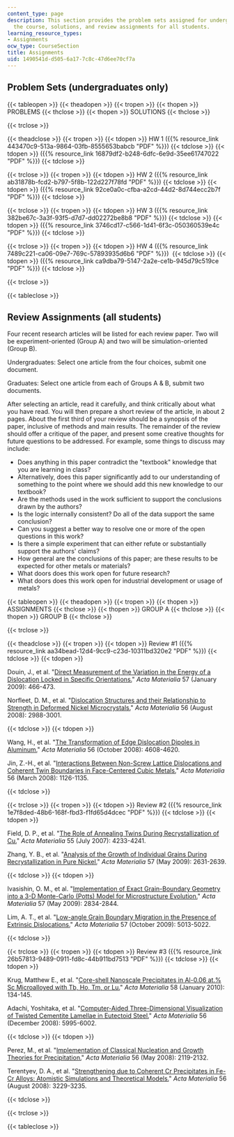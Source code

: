```yaml
---
content_type: page
description: This section provides the problem sets assigned for undergraduates of
  the course, solutions, and review assignments for all students.
learning_resource_types:
- Assignments
ocw_type: CourseSection
title: Assignments
uid: 1490541d-d505-6a17-7c8c-47d6ee70cf7a
---
```


Problem Sets (undergraduates only)
----------------------------------

{{< tableopen >}}
{{< theadopen >}}
{{< tropen >}}
{{< thopen >}}
PROBLEMS
{{< thclose >}}
{{< thopen >}}
SOLUTIONS
{{< thclose >}}

{{< trclose >}}

{{< theadclose >}}
{{< tropen >}}
{{< tdopen >}}
HW 1 ({{% resource_link 443470c9-513a-9864-03fb-8555653babcb "PDF" %}})
{{< tdclose >}}
{{< tdopen >}}
({{% resource_link 16879df2-b248-6dfc-6e9d-35ee61747022 "PDF" %}})
{{< tdclose >}}

{{< trclose >}}
{{< tropen >}}
{{< tdopen >}}
HW 2 ({{% resource_link ab31878b-fcd2-b797-5f8b-122d227f78fd "PDF" %}})
{{< tdclose >}}
{{< tdopen >}}
({{% resource_link 92ce0a0c-cfba-a2cd-44d2-8d744ecc2b7f "PDF" %}})
{{< tdclose >}}

{{< trclose >}}
{{< tropen >}}
{{< tdopen >}}
HW 3 ({{% resource_link 382be67c-3a3f-93f5-d7d7-dd02272be8b8 "PDF" %}})
{{< tdclose >}}
{{< tdopen >}}
({{% resource_link 3746cd17-c566-1d41-6f3c-050360539e4c "PDF" %}})
{{< tdclose >}}

{{< trclose >}}
{{< tropen >}}
{{< tdopen >}}
HW 4 ({{% resource_link 7489c221-ca06-09e7-769c-57893935d6b6 "PDF" %}}) 
{{< tdclose >}}
{{< tdopen >}}
({{% resource_link ca9dba79-5147-2a2e-ce1b-945d79c519ce "PDF" %}})
{{< tdclose >}}

{{< trclose >}}

{{< tableclose >}}

Review Assignments (all students)
---------------------------------

Four recent research articles will be listed for each review paper. Two will be experiment-oriented (Group A) and two will be simulation-oriented (Group B).

Undergraduates: Select one article from the four choices, submit one document.

Graduates: Select one article from each of Groups A & B, submit two documents.

After selecting an article, read it carefully, and think critically about what you have read. You will then prepare a short review of the article, in about 2 pages. About the first third of your review should be a synopsis of the paper, inclusive of methods and main results. The remainder of the review should offer a critique of the paper, and present some creative thoughts for future questions to be addressed. For example, some things to discuss may include:

*   Does anything in this paper contradict the "textbook" knowledge that you are learning in class?
*   Alternatively, does this paper significantly add to our understanding of something to the point where we should add this new knowledge to our textbook?
*   Are the methods used in the work sufficient to support the conclusions drawn by the authors?
*   Is the logic internally consistent? Do all of the data support the same conclusion?
*   Can you suggest a better way to resolve one or more of the open questions in this work?
*   Is there a simple experiment that can either refute or substantially support the authors' claims?
*   How general are the conclusions of this paper; are these results to be expected for other metals or materials?
*   What doors does this work open for future research?
*   What doors does this work open for industrial development or usage of metals?

{{< tableopen >}}
{{< theadopen >}}
{{< tropen >}}
{{< thopen >}}
ASSIGNMENTS
{{< thclose >}}
{{< thopen >}}
GROUP A
{{< thclose >}}
{{< thopen >}}
GROUP B
{{< thclose >}}

{{< trclose >}}

{{< theadclose >}}
{{< tropen >}}
{{< tdopen >}}
Review #1 ({{% resource_link aa34bead-12d4-9cc9-c23d-10311bd320e2 "PDF" %}})
{{< tdclose >}}
{{< tdopen >}}


Douin, J., et al. "[Direct Measurement of the Variation in the Energy of a Dislocation Locked in Specific Orientations.](http://dx.doi.org/10.1016/j.actamat.2008.09.027)" _Acta Materialia_ 57 (January 2009): 466-473.

Norfleet, D. M., et al. "[Dislocation Structures and their Relationship to Strength in Deformed Nickel Microcrystals.](http://dx.doi.org/10.1016/j.actamat.2008.02.046)" _Acta Materialia_ 56 (August 2008): 2988-3001.


{{< tdclose >}}
{{< tdopen >}}


Wang, H., et al. "[The Transformation of Edge Dislocation Dipoles in Aluminum.](http://dx.doi.org/10.1016/j.actamat.2008.05.019)" _Acta Materialia_ 56 (October 2008): 4608-4620.

Jin, Z.-H., et al. "[Interactions Between Non-Screw Lattice Dislocations and Coherent Twin Boundaries in Face-Centered Cubic Metals.](http://dx.doi.org/10.1016/j.actamat.2007.11.020)" _Acta Materialia_ 56 (March 2008): 1126-1135.


{{< tdclose >}}

{{< trclose >}}
{{< tropen >}}
{{< tdopen >}}
Review #2 ({{% resource_link 1e7f8ded-48b6-168f-fbd3-f1fd65d4dcec "PDF" %}})
{{< tdclose >}}
{{< tdopen >}}


Field, D. P., et al. "[The Role of Annealing Twins During Recrystallization of Cu.](http://dx.doi.org/10.1016/j.actamat.2007.03.021)" _Acta Materialia_ 55 (July 2007): 4233-4241.

Zhang, Y. B., et al. "[Analysis of the Growth of Individual Grains During Recrystallization in Pure Nickel.](http://dx.doi.org/10.1016/j.actamat.2009.01.039)" _Acta Materialia_ 57 (May 2009): 2631-2639.


{{< tdclose >}}
{{< tdopen >}}


Ivasishin, O. M., et al. "[Implementation of Exact Grain-Boundary Geometry into a 3-D Monte-Carlo (Potts) Model for Microstructure Evolution.](http://dx.doi.org/10.1016/j.actamat.2009.02.034)" _Acta Materialia_ 57 (May 2009): 2834-2844.

Lim, A. T., et al. "[Low-angle Grain Boundary Migration in the Presence of Extrinsic Dislocations.](http://dx.doi.org/10.1016/j.actamat.2009.07.003)" _Acta Materialia_ 57 (October 2009): 5013-5022.


{{< tdclose >}}

{{< trclose >}}
{{< tropen >}}
{{< tdopen >}}
Review #3 ({{% resource_link 26b57813-9489-0911-fd8c-44b911bd7513 "PDF" %}})
{{< tdclose >}}
{{< tdopen >}}


Krug, Matthew E., et al. "[Core-shell Nanoscale Precipitates in Al-0.06 at.% Sc Microalloyed with Tb, Ho, Tm, or Lu.](http://dx.doi.org/10.1016/j.actamat.2009.08.074)" _Acta Materialia_ 58 (January 2010): 134-145.

Adachi, Yoshitaka, et al. "[Computer-Aided Three-Dimensional Visualization of Twisted Cementite Lamellae in Eutectoid Steel.](http://dx.doi.org/10.1016/j.actamat.2008.08.017)" _Acta Materialia_ 56 (December 2008): 5995-6002.


{{< tdclose >}}
{{< tdopen >}}


Perez, M., et al. "[Implementation of Classical Nucleation and Growth Theories for Precipitation.](http://dx.doi.org/10.1016/j.actamat.2007.12.050)" _Acta Materialia_ 56 (May 2008): 2119-2132.

Terentyev, D. A., et al. "[Strengthening due to Coherent Cr Precipitates in Fe-Cr Alloys: Atomistic Simulations and Theoretical Models.](http://dx.doi.org/10.1016/j.actamat.2008.03.004)" _Acta Materialia_ 56 (August 2008): 3229-3235.


{{< tdclose >}}

{{< trclose >}}

{{< tableclose >}}